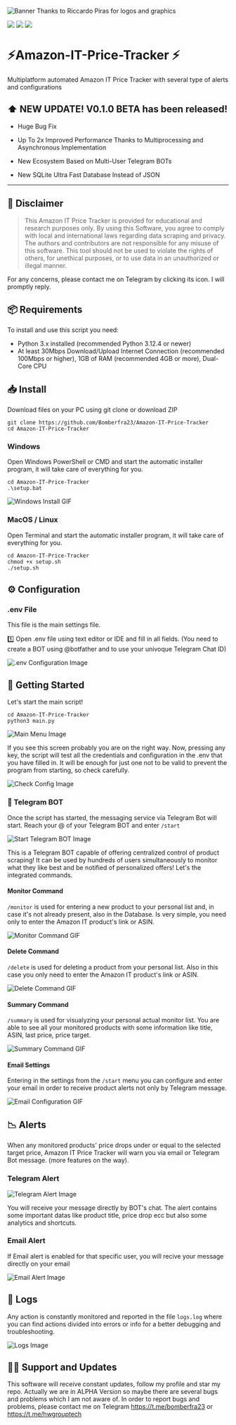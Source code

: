 ![Banner](https://github.com/Bomberfra23/Amazon-IT-Price-Tracker/blob/v0.1.0/images/banner.jpg)
Thanks to Riccardo Piras for logos and graphics

<a href="https://docs.python.org/3.12/" target="_blank"><img src="https://badgen.net/badge/icon/Python 3.12 ?icon=pypi&label" ></a>
<a href="https://docs.python.org/3.12/" target="_blank"><img src="https://badgen.net/static/License/GPL 3.0/orange" ></a>
<a href="https://t.me/HwGroupTech" target="_blank"><img src="https://badgen.net/badge/icon/Telegram support?icon=telegram&label" ></a>

# ⚡️Amazon-IT-Price-Tracker ⚡️

Multiplatform automated Amazon IT Price Tracker with several type of alerts and configurations

## ⬆️ NEW UPDATE! V0.1.0 BETA has been released!

- Huge Bug Fix

- Up To 2x Improved Performance Thanks to Multiprocessing and Asynchronous Implementation

- New Ecosystem Based on Multi-User Telegram BOTs
  
- New SQLite Ultra Fast Database Instead of JSON

---

## 📄 Disclaimer

> This Amazon IT Price Tracker is provided for educational and research purposes only. By using this Software, you agree
> to comply with local and international laws regarding data scraping and privacy. The authors and contributors are not
> responsible for any misuse of this software. This tool should not be used to violate the rights of others, for unethical
> purposes, or to use data in an unauthorized or illegal manner.

For any concerns, please contact me on Telegram by clicking its icon. I will promptly reply.

## 📦 Requirements

To install and use this script you need:

- Python 3.x installed (recommended Python 3.12.4 or newer)
- At least 30Mbps Download/Upload Internet Connection (recommended 100Mbps or higher), 1GB of RAM (recommended 4GB or more), Dual-Core CPU

## 📥 Install

Download files on your PC using git clone or download ZIP

```shell
git clone https://github.com/Bomberfra23/Amazon-IT-Price-Tracker
cd Amazon-IT-Price-Tracker
```

### Windows

Open Windows PowerShell or CMD and start the automatic installer program, it will take care of everything for you.

```shell
cd Amazon-IT-Price-Tracker
.\setup.bat
```

![Windows Install GIF](https://github.com/Bomberfra23/Amazon-IT-Price-Tracker/blob/v0.0.1/images/WindowsInstall.gif)

### MacOS / Linux

Open Terminal and start the automatic installer program, it will take care of everything for you.
```shell
cd Amazon-IT-Price-Tracker
chmod +x setup.sh
./setup.sh
```

## ⚙️ Configuration

### .env File

This file is the main settings file.

1️⃣ Open .env file using text editor or IDE and fill in all fields. (You need to create a BOT
using @botfather and to use your univoque Telegram Chat ID)

![.env Configuration Image](https://github.com/Bomberfra23/Amazon-IT-Price-Tracker/blob/v0.0.2/images/env-configuration.png)


## 🚀 Getting Started

Let's start the main script!

```shell
cd Amazon-IT-Price-Tracker
python3 main.py
```

![Main Menu Image](https://github.com/Bomberfra23/Amazon-IT-Price-Tracker/blob/v0.0.1/images/mainmenu_Image.png)

If you see this screen probably you are on the right way. Now, pressing any key, the script will test all the credentials 
and configuration in the .env that you have filled in. It will be enough for just one not to be valid to prevent the program 
from starting, so check carefully.

![Check Config Image](https://github.com/Bomberfra23/Amazon-IT-Price-Tracker/blob/v0.1.0/images/check_configuration.png)

### 🤖 Telegram BOT

Once the script has started, the messaging service via Telegram Bot will start. Reach your @ of your Telegram BOT and enter <code>/start</code>

![Start Telegram BOT Image](https://github.com/Bomberfra23/Amazon-IT-Price-Tracker/blob/v0.1.0/images/start_command.gif)

This is a Telegram BOT capable of offering centralized control of product scraping! It can be used by hundreds of users simultaneously to monitor
what they like best and be notified of personalized offers! Let's the integrated commands.

#### Monitor Command

<code>/monitor</code> is used for entering a new product to your personal list and, in case it's not already present, also in the Database. Is very simple,
you need only to enter the Amazon IT product's link or ASIN.

![Monitor Command GIF](https://github.com/Bomberfra23/Amazon-IT-Price-Tracker/blob/v0.1.0/images/monitor_command.gif)

#### Delete Command

<code>/delete</code> is used for deleting a product from your personal list. Also in this case you only need to enter the Amazon IT product's link or ASIN.

![Delete Command GIF](https://github.com/Bomberfra23/Amazon-IT-Price-Tracker/blob/v0.1.0/images/delete_command.gif)

#### Summary Command

<code>/summary</code> is used for visualyzing your personal actual monitor list. You are able to see all your monitored products with some information like 
title, ASIN, last price, price target.

![Summary Command GIF](https://github.com/Bomberfra23/Amazon-IT-Price-Tracker/blob/v0.1.0/images/summary_command.gif)

#### Email Settings


Entering in the settings from the <code>/start</code> menu you can configure and enter your email in order to receive product alerts not only by Telegram message.

![Email Configuration GIF](https://github.com/Bomberfra23/Amazon-IT-Price-Tracker/blob/v0.1.0/images/email_configuration.gif)


## 📉 Alerts

When any monitored products' price drops under or equal to the selected target price, Amazon IT Price Tracker will warn
you via email or Telegram Bot message. (more features on the way).

### Telegram Alert

![Telegram Alert Image](https://github.com/Bomberfra23/Amazon-IT-Price-Tracker/blob/v0.1.0/images/telegram_message.jpg)

You will receive your message directly by BOT's chat. The alert contains some important datas like product title, price drop ecc but also some analytics and shortcuts.


### Email Alert

If Email alert is enabled for that specific user, you will recive your message directly on your email

![Email Alert Image](https://github.com/Bomberfra23/Amazon-IT-Price-Tracker/blob/v0.1.0/images/email_message.jpg)

## 📃 Logs

Any action is constantly monitored and reported in the file <code>logs.log</code> where you can find actions divided into errors or info for a better debugging and troubleshooting.

![Logs Image](https://github.com/Bomberfra23/Amazon-IT-Price-Tracker/blob/v0.1.0/images/file_log.png)


## 👨‍💻 Support and Updates

This software will receive constant updates, follow my profile and star my repo. Actually we are in ALPHA Version so
maybe there are several bugs and problems
which I am not aware of. In order to report bugs and problems, please contact me on Telegram https://t.me/bomberfra23
or https://t.me/hwgrouptech






